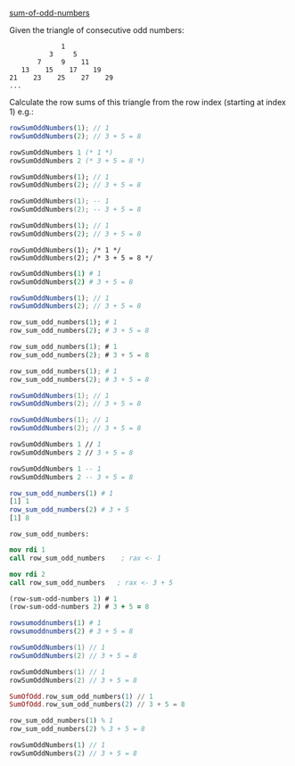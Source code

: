 [sum-of-odd-numbers](https://www.codewars.com/kata/55fd2d567d94ac3bc9000064)

Given the triangle of consecutive odd numbers:

```
             1
          3     5
       7     9    11
   13    15    17    19
21    23    25    27    29
...
```

Calculate the row sums of this triangle from the row index (starting at index 1) e.g.:

```javascript
rowSumOddNumbers(1); // 1
rowSumOddNumbers(2); // 3 + 5 = 8
```
```ocaml
rowSumOddNumbers 1 (* 1 *)
rowSumOddNumbers 2 (* 3 + 5 = 8 *)
```
```dart
rowSumOddNumbers(1); // 1
rowSumOddNumbers(2); // 3 + 5 = 8
```
```lua
rowSumOddNumbers(1); -- 1
rowSumOddNumbers(2); -- 3 + 5 = 8
```
```php
rowSumOddNumbers(1); // 1
rowSumOddNumbers(2); // 3 + 5 = 8
```
```reason
rowSumOddNumbers(1); /* 1 */
rowSumOddNumbers(2); /* 3 + 5 = 8 */
```
```coffeescript
rowSumOddNumbers(1) # 1
rowSumOddNumbers(2) # 3 + 5 = 8
```
```typescript
rowSumOddNumbers(1); // 1
rowSumOddNumbers(2); // 3 + 5 = 8
```
```ruby
row_sum_odd_numbers(1); # 1
row_sum_odd_numbers(2); # 3 + 5 = 8
```
```rust
row_sum_odd_numbers(1); # 1
row_sum_odd_numbers(2); # 3 + 5 = 8
```
```python
row_sum_odd_numbers(1); # 1
row_sum_odd_numbers(2); # 3 + 5 = 8
```

```java
rowSumOddNumbers(1); // 1
rowSumOddNumbers(2); // 3 + 5 = 8
```

```csharp
rowSumOddNumbers(1); // 1
rowSumOddNumbers(2); // 3 + 5 = 8
```

```fsharp
rowSumOddNumbers 1 // 1
rowSumOddNumbers 2 // 3 + 5 = 8
```

```haskell
rowSumOddNumbers 1 -- 1
rowSumOddNumbers 2 -- 3 + 5 = 8
```
```r
row_sum_odd_numbers(1) # 1
[1] 1
row_sum_odd_numbers(2) # 3 + 5
[1] 8
```
```if:nasm
row_sum_odd_numbers:
```
```nasm
mov rdi 1
call row_sum_odd_numbers    ; rax <- 1

mov rdi 2
call row_sum_odd_numbers   ; rax <- 3 + 5
```

```clojure
(row-sum-odd-numbers 1) # 1
(row-sum-odd-numbers 2) # 3 + 5 = 8
```

```julia
rowsumoddnumbers(1) # 1
rowsumoddnumbers(2) # 3 + 5 = 8
```

```scala
rowSumOddNumbers(1) // 1
rowSumOddNumbers(2) // 3 + 5 = 8
```
```swift
rowSumOddNumbers(1) // 1
rowSumOddNumbers(2) // 3 + 5 = 8
```
```elixir
SumOfOdd.row_sum_odd_numbers(1) // 1
SumOfOdd.row_sum_odd_numbers(2) // 3 + 5 = 8
```
```prolog
row_sum_odd_numbers(1) % 1
row_sum_odd_numbers(2) % 3 + 5 = 8
```
```haxe
rowSumOddNumbers(1) // 1
rowSumOddNumbers(2) // 3 + 5 = 8
```
